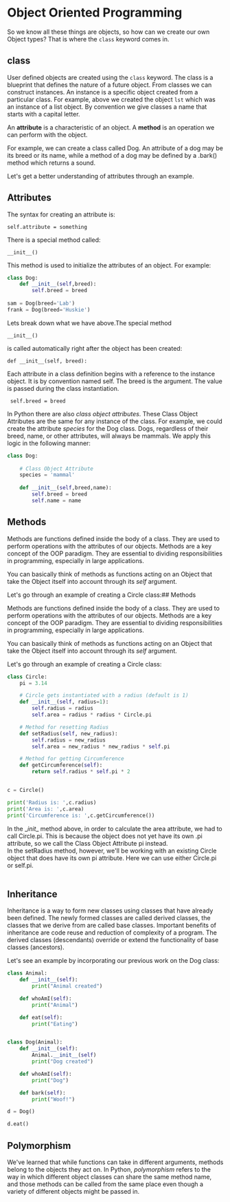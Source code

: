 # Object Oriented Programming

So we know all these things are objects, so how can we create our own Object types? That is where the <code>class</code> keyword comes in.
## class
User defined objects are created using the <code>class</code> keyword. The class is a blueprint that defines the nature of a future object. From classes we can construct instances. An instance is a specific object created from a particular class. For example, above we created the object <code>lst</code> which was an instance of a list object. 
By convention we give classes a name that starts with a capital letter.

An **attribute** is a characteristic of an object.
A **method** is an operation we can perform with the object.

For example, we can create a class called Dog. An attribute of a dog may be its breed or its name, while a method of a dog may be defined by a .bark() method which returns a sound.

Let's get a better understanding of attributes through an example.

## Attributes
The syntax for creating an attribute is:
    
    self.attribute = something
    
There is a special method called:

    __init__()

This method is used to initialize the attributes of an object. For example:

```python
class Dog:
    def __init__(self,breed):
        self.breed = breed
        
sam = Dog(breed='Lab')
frank = Dog(breed='Huskie')
```

Lets break down what we have above.The special method 

    __init__() 
is called automatically right after the object has been created:

    def __init__(self, breed):
Each attribute in a class definition begins with a reference to the instance object. It is by convention named self. The breed is the argument. The value is passed during the class instantiation.

     self.breed = breed

In Python there are also *class object attributes*. These Class Object Attributes are the same for any instance of the class. For example, we could create the attribute *species* for the Dog class. Dogs, regardless of their breed, name, or other attributes, will always be mammals. We apply this logic in the following manner:

```python
class Dog:
    
    # Class Object Attribute
    species = 'mammal'
    
    def __init__(self,breed,name):
        self.breed = breed
        self.name = name
```


## Methods

Methods are functions defined inside the body of a class. They are used to perform operations with the attributes of our objects. Methods are a key concept of the OOP paradigm. They are essential to dividing responsibilities in programming, especially in large applications.

You can basically think of methods as functions acting on an Object that take the Object itself into account through its *self* argument.

Let's go through an example of creating a Circle class:## Methods

Methods are functions defined inside the body of a class. They are used to perform operations with the attributes of our objects. Methods are a key concept of the OOP paradigm. They are essential to dividing responsibilities in programming, especially in large applications.

You can basically think of methods as functions acting on an Object that take the Object itself into account through its *self* argument.

Let's go through an example of creating a Circle class:

```python
class Circle:
    pi = 3.14

    # Circle gets instantiated with a radius (default is 1)
    def __init__(self, radius=1):
        self.radius = radius 
        self.area = radius * radius * Circle.pi

    # Method for resetting Radius
    def setRadius(self, new_radius):
        self.radius = new_radius
        self.area = new_radius * new_radius * self.pi

    # Method for getting Circumference
    def getCircumference(self):
        return self.radius * self.pi * 2


c = Circle()

print('Radius is: ',c.radius)
print('Area is: ',c.area)
print('Circumference is: ',c.getCircumference())
```

In the \__init__ method above, in order to calculate the area attribute, we had to call Circle.pi. This is because the object does not yet have its own .pi attribute, so we call the Class Object Attribute pi instead.<br>
In the setRadius method, however, we'll be working with an existing Circle object that does have its own pi attribute. Here we can use either Circle.pi or self.pi.<br><br>

## Inheritance

Inheritance is a way to form new classes using classes that have already been defined. The newly formed classes are called derived classes, the classes that we derive from are called base classes. Important benefits of inheritance are code reuse and reduction of complexity of a program. The derived classes (descendants) override or extend the functionality of base classes (ancestors).

Let's see an example by incorporating our previous work on the Dog class:


```python
class Animal:
    def __init__(self):
        print("Animal created")

    def whoAmI(self):
        print("Animal")

    def eat(self):
        print("Eating")


class Dog(Animal):
    def __init__(self):
        Animal.__init__(self)
        print("Dog created")

    def whoAmI(self):
        print("Dog")

    def bark(self):
        print("Woof!")

d = Dog()

d.eat()
```

## Polymorphism

We've learned that while functions can take in different arguments, methods belong to the objects they act on. In Python, *polymorphism* refers to the way in which different object classes can share the same method name, and those methods can be called from the same place even though a variety of different objects might be passed in.

